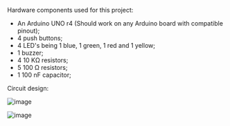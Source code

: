 Hardware components used for this project:

* An Arduino UNO r4 (Should work on any Arduino board with compatible pinout);
* 4 push buttons;
* 4 LED's being 1 blue, 1 green, 1 red and 1 yellow;
* 1 buzzer;
* 4 10 KΩ resistors;
* 5 100 Ω resistors;
* 1 100 nF capacitor;

Circuit design:

![image](https://github.com/user-attachments/assets/67555b21-d1f3-4185-9b5b-c85cbcab81e0)

![image](https://github.com/user-attachments/assets/7304f703-1a7e-40ad-b8cf-036d76af8bb3)
